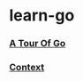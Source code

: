 # learn-go
### [A Tour Of Go][1]

### [Context][2]

[1]:github.com/danhhuynh135/learn-go/tree/main/tourgo

[2]:github.com/danhhuynh135/learn-go/tree/main/context

